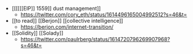 - [[[[[[EIP]] 1559]] dust management]]
    - https://twitter.com/cory_eth/status/1614496165004992512?s=46&t=
- [[to read]] [[Berjon]] [[collective intelligence]] 
    - https://berjon.com/internet-transition/
- [[Solidity]] [[Solady]] 
    - https://twitter.com/paulrberg/status/1614720796269907968?s=46&t=
